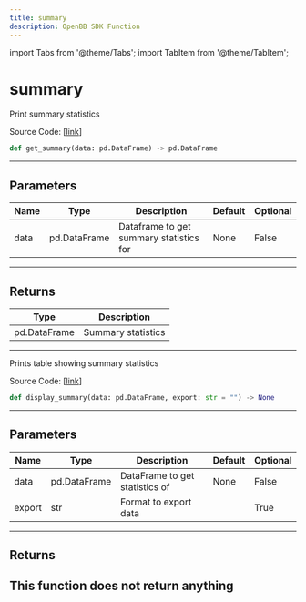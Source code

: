 ```yaml
---
title: summary
description: OpenBB SDK Function
---
```


import Tabs from '@theme/Tabs';
import TabItem from '@theme/TabItem';

# summary

<Tabs>
<TabItem value="model" label="Model" default>

Print summary statistics

Source Code: [[link](https://github.com/OpenBB-finance/OpenBBTerminal/tree/main/openbb_terminal/common/quantitative_analysis/qa_model.py#L25)]
```python
def get_summary(data: pd.DataFrame) -> pd.DataFrame
```
---
## Parameters
| Name | Type | Description | Default | Optional |
| ---- | ---- | ----------- | ------- | -------- |
| data | pd.DataFrame | Dataframe to get summary statistics for | None | False |

---
## Returns
| Type | Description |
| ---- | ----------- |
| pd.DataFrame | Summary statistics |
---


</TabItem>
<TabItem value="view" label="View">

Prints table showing summary statistics

Source Code: [[link](https://github.com/OpenBB-finance/OpenBBTerminal/tree/main/openbb_terminal/common/quantitative_analysis/qa_view.py#L53)]
```python
def display_summary(data: pd.DataFrame, export: str = "") -> None
```
---
## Parameters
| Name | Type | Description | Default | Optional |
| ---- | ---- | ----------- | ------- | -------- |
| data | pd.DataFrame | DataFrame to get statistics of | None | False |
| export | str | Format to export data |  | True |

---
## Returns
This function does not return anything
---


</TabItem>
</Tabs>